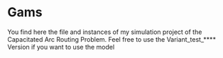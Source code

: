 # Gams
You find here the file and instances of my simulation project of the Capacitated Arc Routing Problem.
Feel free to use the Variant_test_**** Version if you want to use the model
